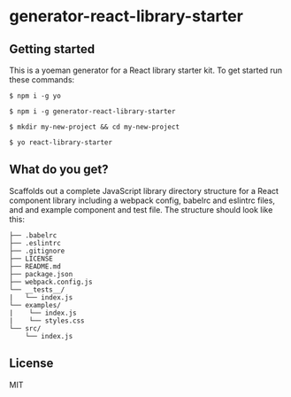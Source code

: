 # generator-react-library-starter

## Getting started

This is a yoeman generator for a React library starter kit. To get started run these commands:

```
$ npm i -g yo

$ npm i -g generator-react-library-starter

$ mkdir my-new-project && cd my-new-project

$ yo react-library-starter
```

## What do you get?

Scaffolds out a complete JavaScript library directory structure for a React component library including a webpack config, babelrc and eslintrc files, and and example component and test file. The structure should look like this:

```
├── .babelrc
├── .eslintrc
├── .gitignore
├── LICENSE
├── README.md
├── package.json
├── webpack.config.js
└── __tests__/
|   └── index.js
└── examples/
|    └── index.js
|    └── styles.css
└── src/
    └── index.js
```

## License

MIT
